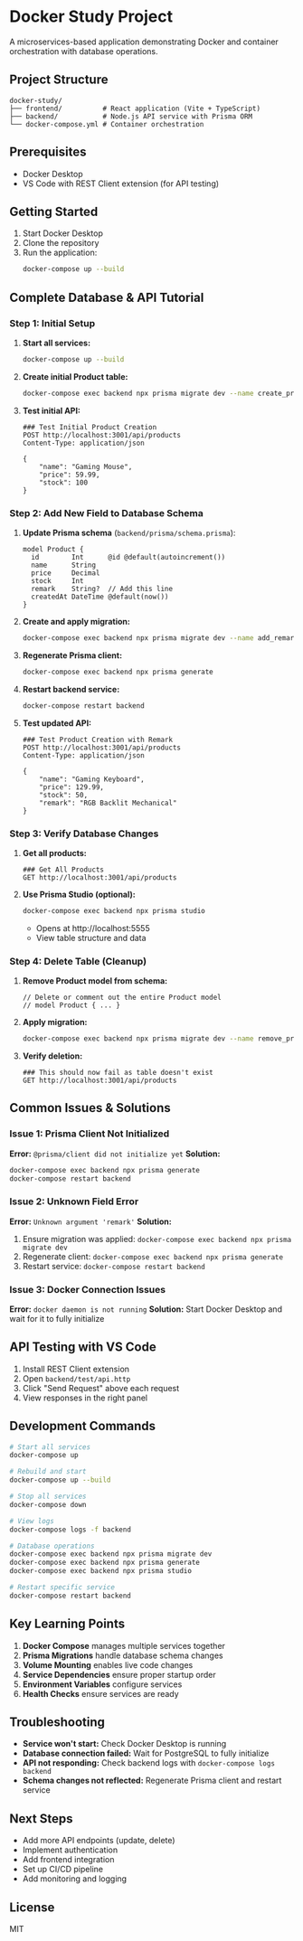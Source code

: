 # Docker Study Project

A microservices-based application demonstrating Docker and container orchestration with database operations.

## Project Structure

```
docker-study/
├── frontend/          # React application (Vite + TypeScript)
├── backend/           # Node.js API service with Prisma ORM
└── docker-compose.yml # Container orchestration
```

## Prerequisites

- Docker Desktop
- VS Code with REST Client extension (for API testing)

## Getting Started

1. Start Docker Desktop
2. Clone the repository
3. Run the application:
   ```bash
   docker-compose up --build
   ```

## Complete Database & API Tutorial

### Step 1: Initial Setup

1. **Start all services:**
   ```bash
   docker-compose up --build
   ```

2. **Create initial Product table:**
   ```bash
   docker-compose exec backend npx prisma migrate dev --name create_product_table
   ```

3. **Test initial API:**
   ```http
   ### Test Initial Product Creation
   POST http://localhost:3001/api/products
   Content-Type: application/json

   {
       "name": "Gaming Mouse",
       "price": 59.99,
       "stock": 100
   }
   ```

### Step 2: Add New Field to Database Schema

1. **Update Prisma schema** (`backend/prisma/schema.prisma`):
   ```prisma
   model Product {
     id        Int      @id @default(autoincrement())
     name      String
     price     Decimal
     stock     Int
     remark    String?  // Add this line
     createdAt DateTime @default(now())
   }
   ```

2. **Create and apply migration:**
   ```bash
   docker-compose exec backend npx prisma migrate dev --name add_remark_field
   ```

3. **Regenerate Prisma client:**
   ```bash
   docker-compose exec backend npx prisma generate
   ```

4. **Restart backend service:**
   ```bash
   docker-compose restart backend
   ```

5. **Test updated API:**
   ```http
   ### Test Product Creation with Remark
   POST http://localhost:3001/api/products
   Content-Type: application/json

   {
       "name": "Gaming Keyboard",
       "price": 129.99,
       "stock": 50,
       "remark": "RGB Backlit Mechanical"
   }
   ```

### Step 3: Verify Database Changes

1. **Get all products:**
   ```http
   ### Get All Products
   GET http://localhost:3001/api/products
   ```

2. **Use Prisma Studio (optional):**
   ```bash
   docker-compose exec backend npx prisma studio
   ```
   - Opens at http://localhost:5555
   - View table structure and data

### Step 4: Delete Table (Cleanup)

1. **Remove Product model from schema:**
   ```prisma
   // Delete or comment out the entire Product model
   // model Product { ... }
   ```

2. **Apply migration:**
   ```bash
   docker-compose exec backend npx prisma migrate dev --name remove_product_table
   ```

3. **Verify deletion:**
   ```http
   ### This should now fail as table doesn't exist
   GET http://localhost:3001/api/products
   ```

## Common Issues & Solutions

### Issue 1: Prisma Client Not Initialized
**Error:** `@prisma/client did not initialize yet`
**Solution:**
```bash
docker-compose exec backend npx prisma generate
docker-compose restart backend
```

### Issue 2: Unknown Field Error
**Error:** `Unknown argument 'remark'`
**Solution:**
1. Ensure migration was applied: `docker-compose exec backend npx prisma migrate dev`
2. Regenerate client: `docker-compose exec backend npx prisma generate`
3. Restart service: `docker-compose restart backend`

### Issue 3: Docker Connection Issues
**Error:** `docker daemon is not running`
**Solution:** Start Docker Desktop and wait for it to fully initialize

## API Testing with VS Code

1. Install REST Client extension
2. Open `backend/test/api.http`
3. Click "Send Request" above each request
4. View responses in the right panel

## Development Commands

```bash
# Start all services
docker-compose up

# Rebuild and start
docker-compose up --build

# Stop all services
docker-compose down

# View logs
docker-compose logs -f backend

# Database operations
docker-compose exec backend npx prisma migrate dev
docker-compose exec backend npx prisma generate
docker-compose exec backend npx prisma studio

# Restart specific service
docker-compose restart backend
```

## Key Learning Points

1. **Docker Compose** manages multiple services together
2. **Prisma Migrations** handle database schema changes
3. **Volume Mounting** enables live code changes
4. **Service Dependencies** ensure proper startup order
5. **Environment Variables** configure services
6. **Health Checks** ensure services are ready

## Troubleshooting

- **Service won't start:** Check Docker Desktop is running
- **Database connection failed:** Wait for PostgreSQL to fully initialize
- **API not responding:** Check backend logs with `docker-compose logs backend`
- **Schema changes not reflected:** Regenerate Prisma client and restart service

## Next Steps

- Add more API endpoints (update, delete)
- Implement authentication
- Add frontend integration
- Set up CI/CD pipeline
- Add monitoring and logging

## License

MIT 